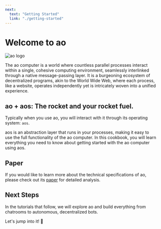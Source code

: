```yaml
---
next:
  text: "Getting Started"
  link: "./getting-started"
---
```


# Welcome to ao

![ao logo](/ao-logo-grey.svg)

The ao computer is a world where countless parallel processes interact within a single, cohesive computing environment, seamlessly interlinked through a native message-passing layer. It is a burgeoning ecosystem of decentralized programs, akin to the World Wide Web, where each process, like a website, operates independently yet is intricately woven into a unified experience.

## ao + aos: The rocket and your rocket fuel.

Typically when you use ao, you will interact with it through its operating system: `aos`.

aos is an abstraction layer that runs in your processes, making it easy to use the full functionality of the ao computer. In this cookbook, you will learn everything you need to know about getting started with the ao computer using aos.

## Paper

If you would like to learn more about the technical specifications of ao, please check out its [paper](https://ao.g8way.io/#/read) for detailed analysis.

## Next Steps

In the tutorials that follow, we will explore ao and build everything from chatrooms to autonomous, decentralized bots.

Let's jump into it! 🚀
